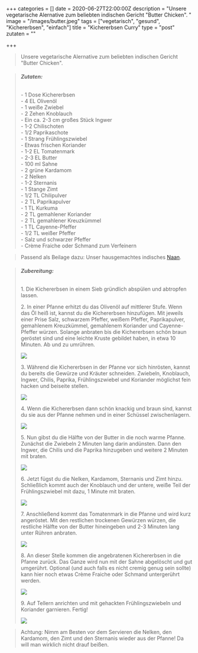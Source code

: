 +++
categories = []
date = 2020-06-27T22:00:00Z
description = "Unsere vegetarische Alernative zum beliebten indischen Gericht \"Butter Chicken\". "
image = "/images/butter.jpeg"
tags = ["vegetarisch", "gesund", "Kichererbsen", "einfach"]
title = "Kichererbsen Curry"
type = "post"
zutaten = ""

+++
> Unsere vegetarische Alernative zum beliebten indischen Gericht "Butter Chicken".

> ###### **Zutaten:**
>
> \- 1 Dose Kichererbsen  
> \- 4 EL Olivenöl  
> \- 1 weiße Zwiebel  
> \- 2 Zehen Knoblauch  
> \- Ein ca. 2-3 cm großes Stück Ingwer  
> \- 1-2 Chilischoten  
> \- 1/2 Paprikaschote  
> \- 1 Strang Frühlingszwiebel  
> \- Etwas frischen Koriander  
> \- 1-2 EL Tomatenmark  
> \- 2-3 EL Butter  
> \- 100 ml Sahne  
> \- 2 grüne Kardamom  
> \- 2 Nelken  
> \- 1-2 Sternanis  
> \- 1 Stange Zimt  
> \- 1/2 TL Chilipulver  
> \- 2 TL Paprikapulver  
> \- 1 TL Kurkuma  
> \- 2 TL gemahlener Koriander  
> \- 2 TL gemahlener Kreuzkümmel  
> \- 1 TL Cayenne-Pfeffer  
> \- 1/2 TL weißer Pfeffer  
> \- Salz und schwarzer Pfeffer  
> \- Crème Fraiche oder Schmand zum Verfeinern

> Passend als Beilage dazu: Unser hausgemachtes indisches [Naan](https://binans.netlify.app/charming-evening-field.11/).

> ###### **Zubereitung:**
>
> 1\. Die Kichererbsen in einem Sieb gründlich abspülen und abtropfen lassen.
>
> 2\. In einer Pfanne erhitzt du das Olivenöl auf mittlerer Stufe. Wenn das Öl heiß ist, kannst du die Kichererbsen hinzufügen. Mit jeweils einer Prise Salz, schwarzem Pfeffer, weißem Pfeffer, Paprikapulver, gemahlenem Kreuzkümmel, gemahlenem Koriander und Cayenne-Pfeffer würzen. Solange anbraten bis die Kichererbsen schön braun geröstet sind und eine leichte Kruste gebildet haben, in etwa 10 Minuten. Ab und zu umrühren.
>
> ![](/images/butter6.jpeg)
>
> 3\. Während die Kichererbsen in der Pfanne vor sich hinrösten, kannst du bereits die Gewürze und Kräuter schneiden. Zwiebeln, Knoblauch, Ingwer, Chilis, Paprika, Frühlingszwiebel und Koriander möglichst fein hacken und beiseite stellen.
>
> ![](/images/butter4.jpeg)
>
> 4\. Wenn die Kichererbsen dann schön knackig und braun sind, kannst du sie aus der Pfanne nehmen und in einer Schüssel zwischenlagern.
>
> ![](/images/butter5.jpeg)
>
> 5\. Nun gibst du die Hälfte von der Butter in die noch warme Pfanne. Zunächst die Zwiebeln 2 Minuten lang darin andünsten. Dann den Ingwer, die Chilis und die Paprika hinzugeben und weitere 2 Minuten mit braten.
>
> ![](/images/butter1.gif)
>
> 6\. Jetzt fügst du die Nelken, Kardamom, Sternanis und Zimt hinzu. Schließlich kommt auch der Knoblauch und der untere, weiße Teil der Frühlingszwiebel mit dazu, 1 Minute mit braten.
>
> ![](/images/butter3.jpeg)
>
> 7\. Anschließend kommt das Tomatenmark in die Pfanne und wird kurz angeröstet. Mit den restlichen trockenen Gewürzen würzen, die restliche Hälfte von der Butter hineingeben und 2-3 Minuten lang unter Rühren anbraten.
>
> ![](/images/butter2.gif)
>
> 8\. An dieser Stelle kommen die angebratenen Kichererbsen in die Pfanne zurück. Das Ganze wird nun mit der Sahne abgelöscht und gut umgerührt. Optional (und auch falls es nicht cremig genug sein sollte) kann hier noch etwas Crème Fraiche oder Schmand untergerührt werden.
>
> ![](/images/butter4.gif)
>
> 9\. Auf Tellern anrichten und mit gehackten Frühlingszwiebeln und Koriander garnieren. Fertig!
>
> ![](/images/butter2.jpeg)

> Achtung: Nimm am Besten vor dem Servieren die Nelken, den Kardamom, den Zimt und den Sternanis wieder aus der Pfanne! Da will man wirklich nicht drauf beißen.